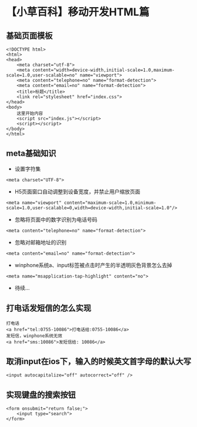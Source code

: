 # 【小草百科】移动开发HTML篇

## 基础页面模板

```
<!DOCTYPE html>
<html>
<head>
    <meta charset="utf-8">
    <meta content="width=device-width,initial-scale=1.0,maximum-scale=1.0,user-scalable=no" name="viewport">
    <meta content="telephone=no" name="format-detection">
    <meta content="email=no" name="format-detection">
    <title>标题</title>
    <link rel="stylesheet" href="index.css">
</head>
<body>
    这里开始内容
    <script src="index.js"></script>
    <script></script>
</body>
</html>
```

## meta基础知识

* 设置字符集

```
<meta charset="UTF-8">
```

* H5页面窗口自动调整到设备宽度，并禁止用户缩放页面

```
<meta name="viewport" content="maximum-scale=1.0,minimum-scale=1.0,user-scalable=0,width=device-width,initial-scale=1.0"/>
```

* 忽略将页面中的数字识别为电话号码

```
<meta content="telephone=no" name="format-detection">
```

* 忽略对邮箱地址的识别

```
<meta content="email=no" name="format-detection">
```

* winphone系统a、input标签被点击时产生的半透明灰色背景怎么去掉

```
<meta name="msapplication-tap-highlight" content="no">
```

* 待续... 

## 打电话发短信的怎么实现

```
打电话
<a href="tel:0755-10086">打电话给:0755-10086</a>
发短信，winphone系统无效
<a href="sms:10086">发短信给: 10086</a>
```

## 取消input在ios下，输入的时候英文首字母的默认大写

```
<input autocapitalize="off" autocorrect="off" />
```

## 实现键盘的搜索按钮

```
<form onsubmit="return false;">
	<input type="search">
</form>
```

## 



